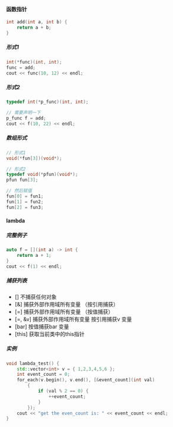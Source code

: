 #### 函数指针

```cpp
int add(int a, int b) {
    return a + b;
}
```



##### 形式1

```cpp
int(*func)(int, int);
func = add;
cout << func(10, 12) << endl;
```



##### 形式2

```cpp
typedef int(*p_func)(int, int);

// 需要声明一下
p_func f = add;
cout << f(10, 22) << endl;
```

##### 数组形式



```cpp
// 形式1
void(*fun[3])(void*);

// 形式2
typedef void(*pfun)(void*);
pfun fun[3];  

// 然后赋值
fun[0] = fun1;  
fun[1] = fun2;  
fun[2] = fun3; 
```



#### lambda



##### 完整例子

```c++
auto f = [](int a) -> int {
	return a + 1;
}
cout << f(1) << endl;
```

##### 捕获列表

*   \[] 不捕获任何对象
*   \[&] 捕获外部作用域所有变量 （按引用捕获）
*   \[=] 捕获外部作用域所有变量 （按值捕获）
*   \[=, \&v] 捕获外部作用域所有变量 按引用捕获v 变量
*   \[bar] 按值捕获bar 变量
*   \[this] 获取当前类中的this指针

##### 实例

```c++
void lambda_test() {
	std::vector<int> v = { 1,2,3,4,5,6 };
	int event_count = 0;
	for_each(v.begin(), v.end(), [&event_count](int val)
		{
			if (val % 2 == 0) {
				++event_count;
			}
		});
	cout << "get the even_count is: " << event_count << endl;
}
```

